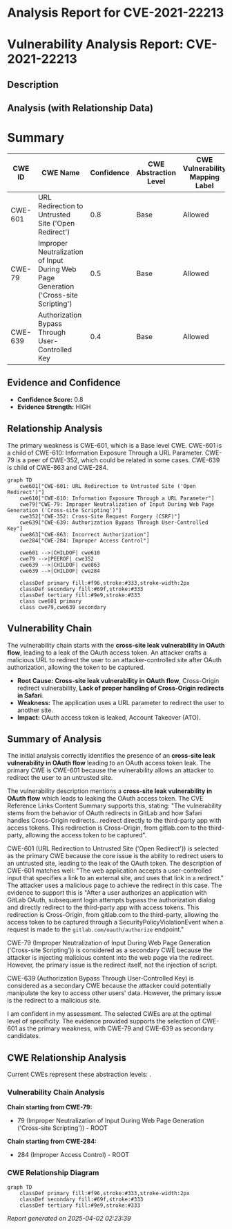 # Analysis Report for CVE-2021-22213

# Vulnerability Analysis Report: CVE-2021-22213

## Description



## Analysis (with Relationship Data)

# Summary
| CWE ID | CWE Name | Confidence | CWE Abstraction Level | CWE Vulnerability Mapping Label | CWE-Vulnerability Mapping Notes |
|---|---|---|---|---|---|
| CWE-601 | URL Redirection to Untrusted Site ('Open Redirect') | 0.8 | Base | Allowed | Primary CWE |
| CWE-79 | Improper Neutralization of Input During Web Page Generation ('Cross-site Scripting') | 0.5 | Base | Allowed | Secondary CWE Candidate |
| CWE-639 | Authorization Bypass Through User-Controlled Key | 0.4 | Base | Allowed | Secondary CWE Candidate |

## Evidence and Confidence

*   **Confidence Score:** 0.8
*   **Evidence Strength:** HIGH

## Relationship Analysis
The primary weakness is CWE-601, which is a Base level CWE. CWE-601 is a child of CWE-610: Information Exposure Through a URL Parameter. CWE-79 is a peer of CWE-352, which could be related in some cases. CWE-639 is child of CWE-863 and CWE-284.

```mermaid
graph TD
    cwe601["CWE-601: URL Redirection to Untrusted Site ('Open Redirect')"]
    cwe610["CWE-610: Information Exposure Through a URL Parameter"]
    cwe79["CWE-79: Improper Neutralization of Input During Web Page Generation ('Cross-site Scripting')"]
    cwe352["CWE-352: Cross-Site Request Forgery (CSRF)"]
    cwe639["CWE-639: Authorization Bypass Through User-Controlled Key"]
    cwe863["CWE-863: Incorrect Authorization"]
    cwe284["CWE-284: Improper Access Control"]

    cwe601 -->|CHILDOF| cwe610
    cwe79 -->|PEEROF| cwe352
    cwe639 -->|CHILDOF| cwe863
    cwe639 -->|CHILDOF| cwe284
    
    classDef primary fill:#f96,stroke:#333,stroke-width:2px
    classDef secondary fill:#69f,stroke:#333
    classDef tertiary fill:#9e9,stroke:#333
    class cwe601 primary
    class cwe79,cwe639 secondary
```

## Vulnerability Chain
The vulnerability chain starts with the **cross-site leak vulnerability in OAuth flow**, leading to a leak of the OAuth access token. An attacker crafts a malicious URL to redirect the user to an attacker-controlled site after OAuth authorization, allowing the token to be captured.
  - **Root Cause:** **Cross-site leak vulnerability in OAuth flow**, Cross-Origin redirect vulnerability, **Lack of proper handling of Cross-Origin redirects in Safari**.
  - **Weakness:** The application uses a URL parameter to redirect the user to another site.
  - **Impact:** OAuth access token is leaked, Account Takeover (ATO).

## Summary of Analysis
The initial analysis correctly identifies the presence of an **cross-site leak vulnerability in OAuth flow** leading to an OAuth access token leak. The primary CWE is CWE-601 because the vulnerability allows an attacker to redirect the user to an untrusted site.

The vulnerability description mentions a **cross-site leak vulnerability in OAuth flow** which leads to leaking the OAuth access token. The CVE Reference Links Content Summary supports this, stating: "The vulnerability stems from the behavior of OAuth redirects in GitLab and how Safari handles Cross-Origin redirects...redirect directly to the third-party app with access tokens. This redirection is Cross-Origin, from gitlab.com to the third-party, allowing the access token to be captured".

CWE-601 (URL Redirection to Untrusted Site ('Open Redirect')) is selected as the primary CWE because the core issue is the ability to redirect users to an untrusted site, leading to the leak of the OAuth token. The description of CWE-601 matches well: "The web application accepts a user-controlled input that specifies a link to an external site, and uses that link in a redirect." The attacker uses a malicious page to achieve the redirect in this case. The evidence to support this is "After a user authorizes an application with GitLab OAuth, subsequent login attempts bypass the authorization dialog and directly redirect to the third-party app with access tokens. This redirection is Cross-Origin, from gitlab.com to the third-party, allowing the access token to be captured through a SecurityPolicyViolationEvent when a request is made to the `gitlab.com/oauth/authorize` endpoint."

CWE-79 (Improper Neutralization of Input During Web Page Generation ('Cross-site Scripting')) is considered as a secondary CWE because the attacker is injecting malicious content into the web page via the redirect. However, the primary issue is the redirect itself, not the injection of script.

CWE-639 (Authorization Bypass Through User-Controlled Key) is considered as a secondary CWE because the attacker could potentially manipulate the key to access other users' data. However, the primary issue is the redirect to a malicious site.

I am confident in my assessment. The selected CWEs are at the optimal level of specificity. The evidence provided supports the selection of CWE-601 as the primary weakness, with CWE-79 and CWE-639 as secondary candidates.


## CWE Relationship Analysis

Current CWEs represent these abstraction levels: .


### Vulnerability Chain Analysis

**Chain starting from CWE-79:**
- 79 (Improper Neutralization of Input During Web Page Generation ('Cross-site Scripting')) - ROOT


**Chain starting from CWE-284:**
- 284 (Improper Access Control) - ROOT



### CWE Relationship Diagram

```mermaid
graph TD
    classDef primary fill:#f96,stroke:#333,stroke-width:2px
    classDef secondary fill:#69f,stroke:#333
    classDef tertiary fill:#9e9,stroke:#333
```



*Report generated on 2025-04-02 02:23:39*

